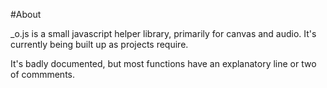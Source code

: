 #About

_o.js is a small javascript helper library, primarily for canvas and audio. It's currently being built up as projects require.

It's badly documented, but most functions have an explanatory line or two of commments.